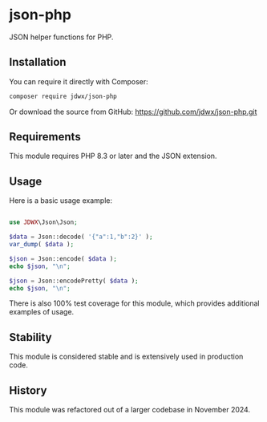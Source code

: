 # json-php

JSON helper functions for PHP.

## Installation

You can require it directly with Composer:

```bash
composer require jdwx/json-php
```

Or download the source from GitHub: https://github.com/jdwx/json-php.git

## Requirements

This module requires PHP 8.3 or later and the JSON extension.

## Usage

Here is a basic usage example:

```php

use JDWX\Json\Json;

$data = Json::decode( '{"a":1,"b":2}' );
var_dump( $data );

$json = Json::encode( $data );
echo $json, "\n";

$json = Json::encodePretty( $data );
echo $json, "\n";

```

There is also 100% test coverage for this module, which provides additional examples of usage.

## Stability

This module is considered stable and is extensively used in production code.

## History

This module was refactored out of a larger codebase in November 2024.
